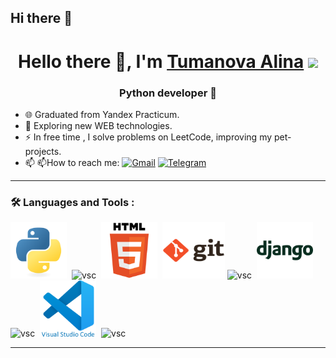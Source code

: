 ## Hi there 👋

<!--
**Tumanova-Alina/Tumanova-Alina** is a ✨ _special_ ✨ repository because its `README.md` (this file) appears on your GitHub profile.

Here are some ideas to get you started:

- 🔭 I’m currently working on ...
- 🌱 I’m currently learning ...
- 👯 I’m looking to collaborate on ...
- 🤔 I’m looking for help with ...
- 💬 Ask me about ...
- 📫 How to reach me: ...
- 😄 Pronouns: ...
- ⚡ Fun fact: ...
-->
<h1 align="center">Hello there 👋, I'm <a href="https://github.com/Tumanova-Alina" target="_blank">Tumanova Alina</a> 
<img src="https://github.com/blackcater/blackcater/raw/main/images/Hi.gif" height="32"/></h1>
<h3 align="center">Python developer 🐍</h3>

- :globe_with_meridians: Graduated from Yandex Practicum.
- 🌱 Exploring new WEB technologies.
- :zap: In free time , I solve problems on LeetCode, improving my pet-projects.
- 📫 :mailbox:How to reach me:
<a href="mailto:alinatumanova2005@gmail.com">![Gmail](https://img.shields.io/badge/Gmail-D14836?style=for-the-badge&logo=gmail&logoColor=white)</a> <a href="https://telegram.me/alinatelebot">![Telegram](https://img.shields.io/badge/-Telegram-blue?style=for-the-badge&logo=appveyor)</a>


----
### :hammer_and_wrench: Languages and Tools :

<div>
  <img src="https://raw.githubusercontent.com/devicons/devicon/1119b9f84c0290e0f0b38982099a2bd027a48bf1/icons/python/python-original.svg" title="Python" alt="Python" width="90" height="90"/>&nbsp;
  <img src="https://simpleicons.org/icons/postgresql.svg" title="vsc"  alt="vsc" width="90" height="90"/>&nbsp;
  <img src="https://raw.githubusercontent.com/devicons/devicon/1119b9f84c0290e0f0b38982099a2bd027a48bf1/icons/html5/html5-original-wordmark.svg" title="HTML5" alt="HTML" width="90" height="90"/>&nbsp;
  <img src="https://raw.githubusercontent.com/devicons/devicon/1119b9f84c0290e0f0b38982099a2bd027a48bf1/icons/git/git-original-wordmark.svg" title="Git" alt="Git" width="100" height="90"/>
  <img src="https://simpleicons.org/icons/nginx.svg" title="vsc"  alt="vsc" width="90" height="90"/>&nbsp;
  <img src="https://raw.githubusercontent.com/devicons/devicon/1119b9f84c0290e0f0b38982099a2bd027a48bf1/icons/django/django-plain-wordmark.svg" title="Django"  alt="django" width="90" height="90"/>&nbsp;
  <img src="https://simpleicons.org/icons/docker.svg" title="vsc"  alt="vsc" width="90" height="90"/>&nbsp;
  <img src="https://raw.githubusercontent.com/devicons/devicon/1119b9f84c0290e0f0b38982099a2bd027a48bf1/icons/vscode/vscode-original-wordmark.svg" title="vsc"  alt="vsc" width="90" height="90"/>&nbsp;
  <img src="https://cdn.worldvectorlogo.com/logos/fastapi-1.svg" title="fastapi"  alt="vsc" width="90" height="90"/>&nbsp;
  </div>

---
